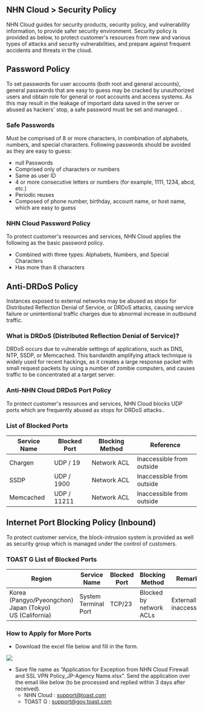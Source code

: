 ## NHN Cloud > Security Policy 

NHN Cloud guides for security products, security policy, and vulnerability information, to provide safer security environment.
Security policy is provided as below, to protect customer's resources from new and various types of attacks and security vulnerabilities, and prepare against frequent accidents and threats in the cloud.

## Password Policy 
To set passwords for user accounts (both root and general accounts), general passwords that are easy to guess may be cracked by unauthorized users and obtain role for general or root accounts and access systems. As this may result in the leakage of important data saved in the server or abused as hackers' stop, a safe password must be set and managed. .

### Safe Passwords
Must be comprised of 8 or more characters, in combination of alphabets, numbers, and special characters. Following passwords should be avoided as they are easy to guess: 

- null Passwords
- Comprised only of characters or numbers 
- Same as user ID 
- 4 or more consecutive letters or numbers (for example, 1111, 1234, abcd, etc.)
- Periodic reuses 
- Composed of phone number, birthday, account name, or host name, which are easy to guess 

### NHN Cloud Password Policy 
To protect customer's resources and services, NHN Cloud applies the following as the basic password policy.

- Combined with three types: Alphabets, Numbers, and Special Characters
- Has more than 8 characters

## Anti-DRDoS Policy
Instances exposed to external networks may be abused as stops for Distributed Reflection Denial of Service, or DRDoS attacks, causing service failure or unintentional traffic charges due to abnormal increase in outbound traffic. 

### What is DRDoS (Distributed Reflection Denial of Service)?
DRDoS occurs due to vulnerable settings of applications, such as DNS, NTP, SSDP, or Memcached. This bandwidth amplifying attack technique is widely used for recent hackings, as it creates a large response packet with small request packets by using a number of zombie computers, and causes traffic to be concentrated at a target server.

### Anti-NHN Cloud DRDoS Port Policy
To protect customer's resources and services, NHN Cloud blocks UDP ports which are frequently abused as stops for DRDoS attacks..

### List of Blocked Ports
|Service Name |  Blocked Port  | Blocking Method |Reference|
| ---- | ---- | ---- | ---- |
|Chargen | UDP / 19    | Network ACL | Inaccessible from outside |
|SSDP    | UDP / 1900  | Network ACL | Inaccessible from outside |
|Memcached   | UDP / 11211 | Network ACL | Inaccessible from outside |


## Internet Port Blocking Policy (Inbound) 
To protect customer service, the block-intrusion system is provided as well as security group which is managed under the control of customers.

### TOAST G List of Blocked Ports 
|Region | Service Name | Blocked Port | Blocking Method | Remarks |
| ---- | ---- | ---- | ---- | ---- |
| Korea (Pangyo/Pyeongchon) <br> Japan (Tokyo) <br> US (California) | System Terminal Port | TCP/23 | Blocked by network ACLs | Externally inaccessible |

### How to Apply for More Ports
- Download the excel file below and fill in the form.

[![](https://static.toastoven.net/prod_gov_security/fileicon_download_excel.png)](https://static.toastoven.net/prod_gov_security/Application%20for%20Exception%20from%20NHN%20Cloud%20Firewall%20and%20SSL%20VPN%20Policy_Agency%20Name.xlsx)

- Save file name as “Application for Exception from NHN Cloud Firewall and SSL VPN Policy_JP-Agency Name.xlsx”.
Send the application over the email like below (to be processed and replied within 3 days after received). 
    - NHN Cloud : support@toast.com
    - TOAST G : support@gov.toast.com

